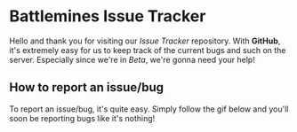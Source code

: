 # Battlemines Issue Tracker

Hello and thank you for visiting our _Issue Tracker_ repository. With **GitHub**, it's extremely easy for us to keep track of the current bugs and such on the server. Especially since we're in _Beta_, we're gonna need your help!

## How to report an issue/bug

To report an issue/bug, it's quite easy. Simply follow the gif below and you'll soon be reporting bugs like it's nothing!


